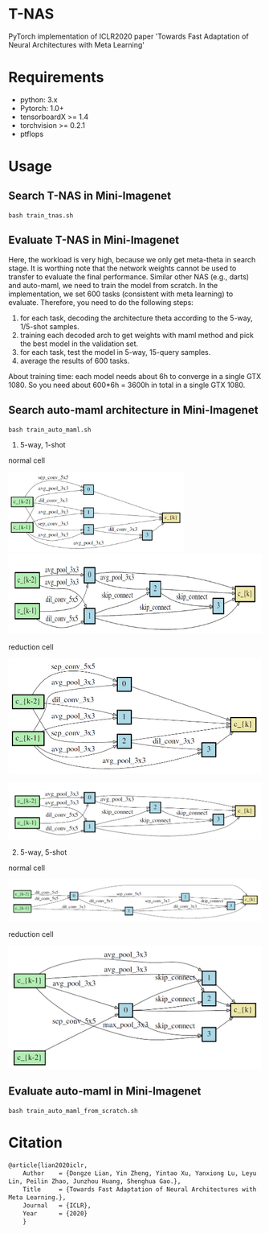 # T-NAS

PyTorch implementation  of ICLR2020 paper 'Towards Fast Adaptation of Neural Architectures with Meta Learning'

# Requirements
- python: 3.x
- Pytorch: 1.0+
- tensorboardX >= 1.4
- torchvision >= 0.2.1
- ptflops


# Usage
## Search T-NAS in Mini-Imagenet
    bash train_tnas.sh
    
    
## Evaluate T-NAS in Mini-Imagenet
   Here, the workload is very high, because we only get meta-theta in search stage. It is worthing note that the network weights cannot
   be used to transfer to evaluate the final performance. Similar other NAS (e.g., darts) and auto-maml, we need to train the model from 
   scratch. In the implementation, we set 600 tasks (consistent with meta learning) to evaluate. Therefore, you need to do the following steps:
   1) for each task, decoding the architecture theta according to the 5-way, 1/5-shot samples.
   2) training each decoded arch to get weights with maml method and pick the best model in the validation set.
   3) for each task, test the model in 5-way, 15-query samples.
   4) average the results of 600 tasks. 
   
   About training time: each model needs about 6h to converge in a single GTX 1080. So you need about 600*6h = 3600h in total in a single GTX 1080.
   
    
## Search auto-maml architecture in Mini-Imagenet
    bash train_auto_maml.sh
    
1. 5-way, 1-shot

normal cell

<p float="center">
    <img src='images/normal_5way_1shot.jpg' height="160"/>
    <img src='images/reduction_5way_1shot.jpg' height="160"/>
</p>


reduction cell



![miniimagetnet](images/normal_5way_1shot.jpg)


![miniimagetnet](images/reduction_5way_1shot.jpg)


2. 5-way, 5-shot

normal cell

![miniimagetnet](images/normal_5way_5shot.jpg)

reduction cell

![miniimagetnet](images/reduction_5way_5shot.jpg)


## Evaluate auto-maml in Mini-Imagenet
    bash train_auto_maml_from_scratch.sh



# Citation

```
@article{lian2020iclr,
    Author    = {Dongze Lian, Yin Zheng, Yintao Xu, Yanxiong Lu, Leyu Lin, Peilin Zhao, Junzhou Huang, Shenghua Gao.},
    Title     = {Towards Fast Adaptation of Neural Architectures with Meta Learning.},
    Journal   = {ICLR},
    Year      = {2020}
    }
```
